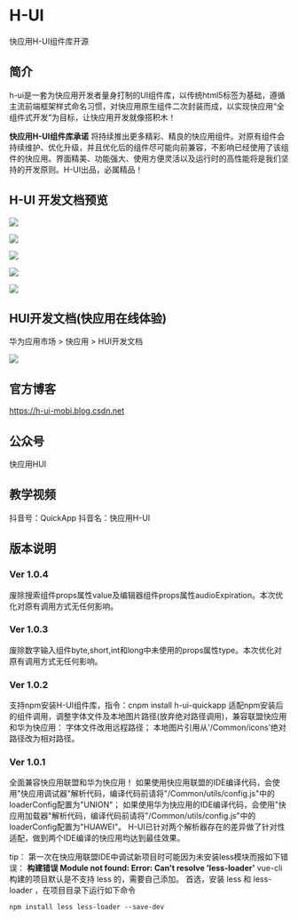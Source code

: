 # H-UI
 快应用H-UI组件库开源
## 简介
 h-ui是一套为快应用开发者量身打制的UI组件库，以传统html5标签为基础，遵循主流前端框架样式命名习惯，对快应用原生组件二次封装而成，以实现快应用“全组件式开发”为目标，让快应用开发就像搭积木！
 
**快应用H-UI组件库承诺**
将持续推出更多精彩、精良的快应用组件。对原有组件会持续维护、优化升级，并且优化后的组件尽可能向前兼容，不影响已经使用了该组件的快应用。界面精美、功能强大、使用方便灵活以及运行时的高性能将是我们坚持的开发原则。H-UI出品，必属精品！
 
## H-UI 开发文档预览
![](https://h-ui.obs.cn-south-1.myhuaweicloud.com/image/hui/1.jpg)

![](https://h-ui.obs.cn-south-1.myhuaweicloud.com/image/hui/2.jpg)

![](https://h-ui.obs.cn-south-1.myhuaweicloud.com/image/hui/3.jpg)

![](https://h-ui.obs.cn-south-1.myhuaweicloud.com/image/hui/4.jpg)

![](https://h-ui.obs.cn-south-1.myhuaweicloud.com/image/hui/5.jpg)

## HUI开发文档(快应用在线体验)
华为应用市场 > 快应用 > HUI开发文档

![](https://h-ui.obs.cn-south-1.myhuaweicloud.com/image/hui-sample-qr-code-mini.png)

## 官方博客
https://h-ui-mobi.blog.csdn.net

## 公众号
快应用HUI

## 教学视频
抖音号：QuickApp
抖音名：快应用H-UI

## 版本说明
### Ver 1.0.4
废除搜索组件props属性value及编辑器组件props属性audioExpiration。本次优化对原有调用方式无任何影响。

### Ver 1.0.3
废除数字输入组件byte,short,int和long中未使用的props属性type。本次优化对原有调用方式无任何影响。

### Ver 1.0.2
支持npm安装H-UI组件库，指令：cnpm install h-ui-quickapp
适配npm安装后的组件调用，调整字体文件及本地图片路径(放弃绝对路径调用)，兼容联盟快应用和华为快应用：
字体文件改用远程路径；
本地图片引用从'/Common/icons'绝对路径改为相对路径。

### Ver 1.0.1
全面兼容快应用联盟和华为快应用！
如果使用快应用联盟的IDE编译代码，会使用"快应用调试器"解析代码，编译代码前请将"/Common/utils/config.js"中的loaderConfig配置为"UNION"；
如果使用华为快应用的IDE编译代码，会使用"快应用加载器"解析代码，编译代码前请将"/Common/utils/config.js"中的loaderConfig配置为"HUAWEI"。
H-UI已针对两个解析器存在的差异做了针对性适配，做到两个IDE编译的快应用均达到最佳效果。

tip：
第一次在快应用联盟IDE中调试新项目时可能因为未安装less模块而报如下错误：
**构建错误 Module not found: Error: Can't resolve 'less-loader'**
vue-cli 构建的项目默认是不支持 less 的，需要自己添加。
首选，安装 less 和 less-loader ，在项目目录下运行如下命令

```命令
npm install less less-loader --save-dev
```
